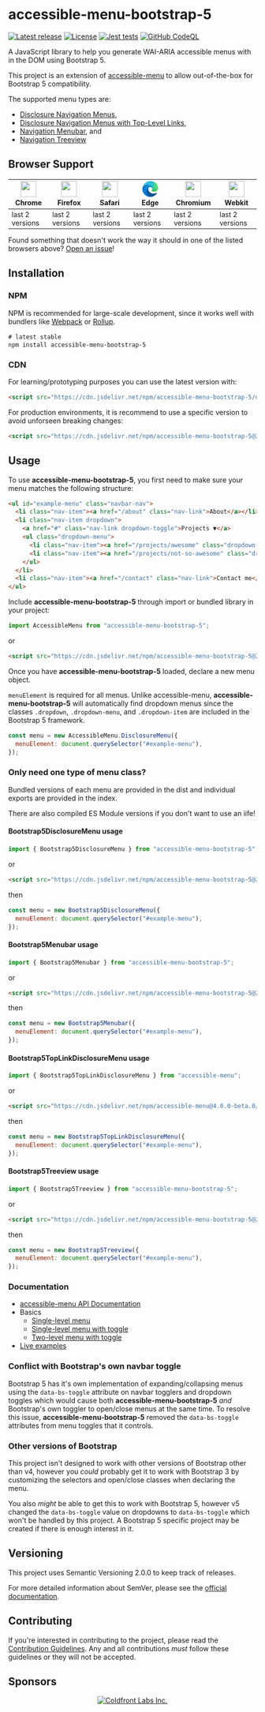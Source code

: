 # accessible-menu-bootstrap-5

[![Latest release](https://img.shields.io/npm/v/accessible-menu-bootstrap-5?label=RELEASE&style=for-the-badge)](https://www.npmjs.com/package/accessible-menu-bootstrap-5)
[![License](https://img.shields.io/github/license/NickDJM/accessible-menu-bootstrap-5?style=for-the-badge)](/LICENSE)
[![Jest tests](https://img.shields.io/github/actions/workflow/status/nickdjm/accessible-menu-bootstrap-5/test.yml?branch=1.x&label=Tests&style=for-the-badge)](https://github.com/NickDJM/accessible-menu-bootstrap-5/actions/workflows/test.yml)
[![GitHub CodeQL](https://img.shields.io/github/actions/workflow/status/nickdjm/accessible-menu-bootstrap-5/codeql-analysis.yml?branch=1.x&label=CodeQL&style=for-the-badge)](https://github.com/NickDJM/accessible-menu-bootstrap-5/actions/workflows/codeql-analysis.yml)

A JavaScript library to help you generate WAI-ARIA accessible menus with in the DOM using Bootstrap 5.

This project is an extension of [accessible-menu](https://github.com/NickDJM/accessible-menu) to allow out-of-the-box for Bootstrap 5 compatibility.

The supported menu types are:

- [Disclosure Navigation Menus](https://www.w3.org/WAI/ARIA/apg/patterns/disclosure/examples/disclosure-navigation/),
- [Disclosure Navigation Menus with Top-Level Links](https://www.w3.org/WAI/ARIA/apg/patterns/disclosure/examples/disclosure-navigation-hybrid/),
- [Navigation Menubar](https://www.w3.org/WAI/ARIA/apg/patterns/menubar/examples/menubar-navigation/), and
- [Navigation Treeview](https://www.w3.org/WAI/ARIA/apg/patterns/treeview/examples/treeview-navigation/)

## Browser Support

| <img src="https://raw.githubusercontent.com/alrra/browser-logos/main/src/chrome/chrome.svg" role="presentation" width="32px" height="32px" /><br />Chrome | <img src="https://raw.githubusercontent.com/alrra/browser-logos/main/src/firefox/firefox.svg" role="presentation" width="32px" height="32px" /><br />Firefox | <img src="https://raw.githubusercontent.com/alrra/browser-logos/main/src/safari/safari_32x32.png" role="presentation" width="32px" height="32px" /><br />Safari  | <img src="https://raw.githubusercontent.com/alrra/browser-logos/main/src/edge/edge.svg" role="presentation" width="32px" height="32px" /><br />Edge | <img src="https://raw.githubusercontent.com/alrra/browser-logos/main/src/chromium/chromium.svg" role="presentation" width="32px" height="32px" /><br />Chromium | <img src="https://raw.githubusercontent.com/alrra/browser-logos/main/src/webkit/webkit.svg" role="presentation" width="32px" height="32px" /><br />Webkit |
| --- | --- | --- | --- | --- | --- |
| last 2 versions | last 2 versions | last 2 versions | last 2 versions | last 2 versions | last 2 versions |

Found something that doesn't work the way it should in one of the listed browsers above? [Open an issue](https://github.com/NickDJM/accessible-menu-bootstrap-5/issues/new?assignees=&labels=bug&template=bug_report.md&title=Bug%3A+%5BBrief+Description%5D)!

## Installation

### NPM

NPM is recommended for large-scale development, since it works well with bundlers like [Webpack](https://webpack.js.org/) or [Rollup](https://rollupjs.org/guide/en/).

```shell
# latest stable
npm install accessible-menu-bootstrap-5
```

### CDN

For learning/prototyping purposes you can use the latest version with:

```html
<script src="https://cdn.jsdelivr.net/npm/accessible-menu-bootstrap-5/dist/accessible-menu-bs5.js"></script>
```

For production environments, it is recommend to use a specific version to avoid unforseen breaking changes:

```html
<script src="https://cdn.jsdelivr.net/npm/accessible-menu-bootstrap-5@2.0.0-beta.3/dist/accessible-menu-bs5.min.js"></script>
```

## Usage

To use **accessible-menu-bootstrap-5**, you first need to make sure your menu matches the following structure:

```html
<ul id="example-menu" class="navbar-nav">
  <li class="nav-item"><a href="/about" class="nav-link">About</a></li>
  <li class="nav-item dropdown">
    <a href="#" class="nav-link dropdown-toggle">Projects ▼</a>
    <ul class="dropdown-menu">
      <li class="nav-item"><a href="/projects/awesome" class="dropdown-item">Awesome project</a></li>
      <li class="nav-item"><a href="/projects/not-so-awesome" class="dropdown-item">Not-so-awesome project</a></li>
    </ul>
  </li>
  <li class="nav-item"><a href="/contact" class="nav-link">Contact me</a></li>
</ul>
```

Include **accessible-menu-bootstrap-5** through import or bundled library in your project:

```js
import AccessibleMenu from "accessible-menu-bootstrap-5";
```

or

```html
<script src="https://cdn.jsdelivr.net/npm/accessible-menu-bootstrap-5@2.0.0-beta.3/dist/accessible-menu-bs5.min.js"></script>
```

Once you have **accessible-menu-bootstrap-5** loaded, declare a new menu object.

`menuElement` is required for all menus. Unlike accessible-menu, **accessible-menu-bootstrap-5** will automatically find dropdown menus since the classes `.dropdown`, `.dropdown-menu`, and `.dropdown-item` are included in the Bootstrap 5 framework.

```js
const menu = new AccessibleMenu.DisclosureMenu({
  menuElement: document.querySelector("#example-menu"),
});
```

### Only need one type of menu class?

Bundled versions of each menu are provided in the dist and individual exports are provided in the index.

There are also compiled ES Module versions if you don't want to use an iife!

#### Bootstrap5DisclosureMenu usage

```js
import { Bootstrap5DisclosureMenu } from "accessible-menu-bootstrap-5";
```

or

```html
<script src="https://cdn.jsdelivr.net/npm/accessible-menu-bootstrap-5@2.0.0-beta.3/dist/disclosure-menu-bs5.min.js"></script>
```

then

```js
const menu = new Bootstrap5DisclosureMenu({
  menuElement: document.querySelector("#example-menu"),
});
```

#### Bootstrap5Menubar usage

```js
import { Bootstrap5Menubar } from "accessible-menu-bootstrap-5";
```

or

```html
<script src="https://cdn.jsdelivr.net/npm/accessible-menu-bootstrap-5@2.0.0-beta.3/dist/menubar-bs5.min.js"></script>
```

then

```js
const menu = new Bootstrap5Menubar({
  menuElement: document.querySelector("#example-menu"),
});
```

#### Bootstrap5TopLinkDisclosureMenu usage

```js
import { Bootstrap5TopLinkDisclosureMenu } from "accessible-menu";
```

or

```html
<script src="https://cdn.jsdelivr.net/npm/accessible-menu@4.0.0-beta.0/dist/top-link-disclosure-menu-bs5.min.js"></script>
```

then

```js
const menu = new Bootstrap5TopLinkDisclosureMenu({
  menuElement: document.querySelector("#example-menu"),
});
```

#### Bootstrap5Treeview usage

```js
import { Bootstrap5Treeview } from "accessible-menu-bootstrap-5";
```

or

```html
<script src="https://cdn.jsdelivr.net/npm/accessible-menu-bootstrap-5@2.0.0-beta.3/dist/treeview-bs5.min.js"></script>
```

then

```js
const menu = new Bootstrap5Treeview({
  menuElement: document.querySelector("#example-menu"),
});
```

### Documentation

- [accessible-menu API Documentation](https://accessible-menu.netlify.app/)
- Basics
  - [Single-level menu](docs/basics/single-level-menu.md)
  - [Single-level menu with toggle](docs/basics/single-level-menu-with-toggle.md)
  - [Two-level menu with toggle](docs/basics/two-level-menu-with-toggle.md)
- [Live examples](https://mandrasch.github.io/accessible-menu-bootstrap-examples/)

### Conflict with Bootstrap's own navbar toggle

Bootstrap 5 has it's own implementation of expanding/collapsing menus using the `data-bs-toggle` attribute on navbar togglers and dropdown toggles which would cause both **accessible-menu-bootstrap-5** _and_ Bootstrap's own toggler to open/close menus at the same time. To resolve this issue, **accessible-menu-bootstrap-5** removed the `data-bs-toggle` attributes from menu toggles that it controls.

### Other versions of Bootstrap

This project isn't designed to work with other versions of Bootstrap other than v4, however you _could_ probably get it to work with Bootstrap 3 by customizing the selectors and open/close classes when declaring the menu.

You also _might_ be able to get this to work with Bootstrap 5, however v5 changed the `data-bs-toggle` value on dropdowns to `data-bs-toggle` which won't be handled by this project. A Bootstrap 5 specific project may be created if there is enough interest in it.

## Versioning

This project uses Semantic Versioning 2.0.0 to keep track of releases.

For more detailed information about SemVer, please see the [official documentation](https://semver.org/).

## Contributing

If you're interested in contributing to the project, please read the [Contribution Guidelines](.github/CONTRIBUTING.md). Any and all contributions _must_ follow these guidelines or they will not be accepted.

## Sponsors

<p align="center">
  <a href="https://coldfrontlabs.ca">
    <img src="https://coldfrontlabs.ca/themes/custom/frosty/images/coldfrontlabs-flakkon-logo.png" alt="Coldfront Labs Inc." width="300px"/>
  </a>
</p>
